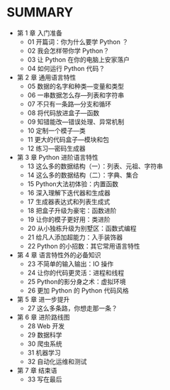 # SUMMARY

* 第 1 章 入门准备
  * 01 开篇词：你为什么要学 Python ？
  * 02 我会怎样带你学 Python？
  * 03 让 Python 在你的电脑上安家落户
  * 04 如何运行 Python 代码？
* 第 2 章 通用语言特性
  * 05 数据的名字和种类—变量和类型
  * 06 一串数据怎么存—列表和字符串
  * 07 不只有一条路—分支和循环
  * 08 将代码放进盒子—函数
  * 09 知错能改—错误处理、异常机制
  * 10 定制一个模子—类
  * 11 更大的代码盒子—模块和包
  * 12 练习—密码生成器
* 第 3 章 Python 进阶语言特性
  * 13 这么多的数据结构（一）：列表、元祖、字符串
  * 14 这么多的数据结构（二）：字典、集合
  * 15 Python大法初体验：内置函数
  * 16 深入理解下迭代器和生成器
  * 17 生成器表达式和列表生成式
  * 18 把盒子升级为豪宅：函数进阶
  * 19 让你的模子更好用：类进阶
  * 20 从小独栋升级为别墅区：函数式编程
  * 21 给凡人添加超能力：入手装饰器
  * 22 Python 的小招数：其它常用语言特性
* 第 4 章 语言特性外的必备知识
  * 23 不简单的输入输出：IO 操作
  * 24 让你的代码更灵活：进程和线程
  * 25 Python的影分身之术：虚拟环境
  * 26 更加 Python 的 Python 代码风格
* 第 5 章 进一步提升
  * 27 这么多条路，你想走那一条？
* 第 6 章 进阶路线图
  * 28 Web 开发
  * 29 数据科学
  * 30 爬虫系统
  * 31 机器学习
  * 32 自动化运维和测试
* 第 7 章 结束语
  * 33 写在最后